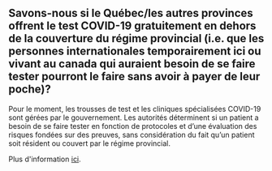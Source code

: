 ## Savons-nous si le Québec/les autres provinces offrent le test COVID-19 gratuitement en dehors de la couverture du régime provincial (i.e. que les personnes internationales temporairement ici ou vivant au canada qui auraient besoin de se faire tester pourront le faire sans avoir à payer de leur poche)?

Pour le moment, les trousses de test et les cliniques spécialisées COVID-19 sont gérées par le gouvernement. Les autorités déterminent si un patient a besoin de se faire tester en fonction de protocoles et d’une évaluation des risques fondées sur des preuves, sans considération du fait qu’un patient soit résident ou couvert par le régime provincial.

Plus d'information [ici](https://covid19.dialogue.co/#/).

